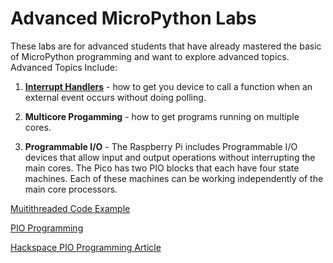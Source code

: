 # Advanced MicroPython Labs

These labs are for advanced students that have already mastered the basic of MicroPython programming and want to explore advanced topics.  Advanced Topics Include:

1. [**Interrupt Handlers**](02-interrupt-handlers) - how to get you device to call a function when an external event occurs without doing polling.
1. **Multicore Progamming** - how to get programs running on multiple cores.

2. **Programmable I/O** - The Raspberry Pi includes Programmable I/O devices that allow input and output operations without interrupting the main cores.  The Pico has two PIO blocks that each have four state machines.  Each of these machines can be working independently of the main core processors.

[Muitithreaded Code Example](https://www.electrosoftcloud.com/en/multithreaded-script-on-raspberry-pi-pico-and-micropython/)

[PIO Programming](https://www.raspberrypi.org/blog/what-is-pio/)

[Hackspace PIO Programming Article](https://hackspace.raspberrypi.org/articles/what-is-programmable-i-o-on-raspberry-pi-pico)